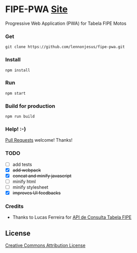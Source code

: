 # FIPE-PWA [Site](https://lennonjesus.github.io/fipe-pwa)

Progressive Web Application (PWA) for Tabela FIPE Motos

### Get

```
git clone https://github.com/lennonjesus/fipe-pwa.git
```

### Install

```
npm install
```

### Run

```
npm start
```

### Build for production
```
npm run build
```

### Help! :-)

[Pull
Requests](https://github.com/lennonjesus/fipe-pwa/pulls) welcome! Thanks!

### TODO

- [ ] add tests
- [x] ~~add webpack~~
- [x] ~~concat and minify javascript~~
- [ ] minify html
- [ ] minify stylesheet
- [x] ~~improves UI feedbacks~~

### Credits

- Thanks to Lucas Ferreira for [API de Consulta Tabela FIPE](http://fipeapi.appspot.com)

## License

[Creative Commons Attribution License](https://creativecommons.org/licenses/by/4.0/)
